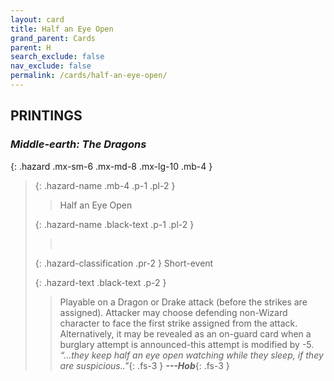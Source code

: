 ```yaml
---
layout: card
title: Half an Eye Open
grand_parent: Cards
parent: H
search_exclude: false
nav_exclude: false
permalink: /cards/half-an-eye-open/
---
```


## PRINTINGS


### _Middle-earth: The Dragons_

{: .hazard .mx-sm-6 .mx-md-8 .mx-lg-10 .mb-4 }
> {: .hazard-name .mb-4 .p-1 .pl-2 }
> > <div class="hazard-mp"></div>
> > <div class="card-name">Half an Eye Open</div>
>
> {: .hazard-name .black-text .p-1 .pl-2 }
> > &nbsp;
>
> {: .hazard-classification .pr-2 }
> Short-event
>
> {: .hazard-text .black-text .p-2 }
> > Playable on a Dragon or Drake attack (before the strikes are assigned). Attacker may choose defending non-Wizard character to face the first strike assigned from the attack. Alternatively, it may be revealed as an on-guard card when a burglary attempt is announced-this attempt is modified by -5. <br>_“...they keep half an eye open watching while they sleep, if they are suspicious.."_{: .fs-3 } ***---&#65279;Hob***{: .fs-3 } 
>
